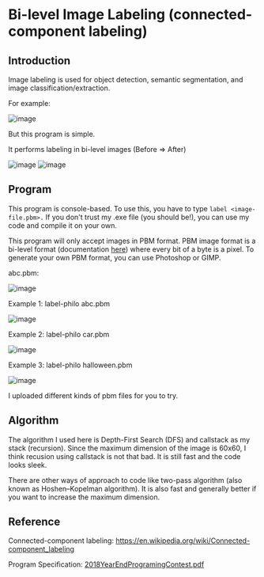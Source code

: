 # Bi-level Image Labeling (connected-component labeling)

## Introduction
Image labeling is used for object detection, semantic segmentation, and image classification/extraction.

For example:

![image](https://user-images.githubusercontent.com/28287818/122023484-2fa82980-cdfa-11eb-8a2a-678420329aff.png)

But this program is simple. 

It performs labeling in bi-level images (Before => After)

![image](https://user-images.githubusercontent.com/28287818/122023949-96c5de00-cdfa-11eb-8f85-39af516fbc69.png)
![image](https://user-images.githubusercontent.com/28287818/122023960-99c0ce80-cdfa-11eb-98e8-99b560d6d580.png)


## Program

This program is console-based. To use this, you have to type ```label <image-file.pbm>.```
If you don't trust my .exe file (you should be!), you can use my code and compile it on your own.

This program will only accept images in PBM format. PBM image format is a bi-level format (documentation [here](http://netpbm.sourceforge.net/doc/pbm.html)) where every bit of a byte is a pixel. To generate your own PBM format, you can use Photoshop or GIMP.

abc.pbm:

![image](https://user-images.githubusercontent.com/28287818/122030478-62edb700-ce00-11eb-9180-46bbdb1b47d0.png)

Example 1: label-philo abc.pbm

![image](https://user-images.githubusercontent.com/28287818/122030604-80bb1c00-ce00-11eb-9c43-d6ed16f086a6.png)

Example 2: label-philo car.pbm

![image](https://user-images.githubusercontent.com/28287818/122030925-c841a800-ce00-11eb-9339-c7b6c820704a.png)

Example 3: label-philo halloween.pbm

![image](https://user-images.githubusercontent.com/28287818/122031019-df809580-ce00-11eb-9ff4-67c243fb9bd9.png)

I uploaded different kinds of pbm files for you to try.

## Algorithm
The algorithm I used here is Depth-First Search (DFS) and callstack as my stack (recursion). Since the maximum dimension of the image is 60x60, I think recusion using callstack is not that bad. It is still fast and the code looks sleek.

There are other ways of approach to code like two-pass algorithm (also known as Hoshen–Kopelman algorithm). It is also fast and generally better if you want to increase the maximum dimension. 



## Reference
Connected-component labeling: https://en.wikipedia.org/wiki/Connected-component_labeling

Program Specification: [2018YearEndProgramingContest.pdf](https://github.com/pkdimpas/Image-Labeling-connected-component-labeling-/files/6654375/2018YearEndProgramingContest.pdf)

